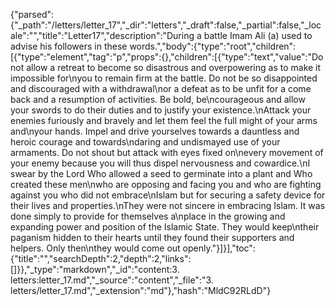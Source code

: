 {"parsed":{"_path":"/letters/letter_17","_dir":"letters","_draft":false,"_partial":false,"_locale":"","title":"Letter17","description":"During a battle Imam Ali (a) used to advise his followers in these words.","body":{"type":"root","children":[{"type":"element","tag":"p","props":{},"children":[{"type":"text","value":"Do not allow a retreat to become so disastrous and overpowering as to make it impossible for\nyou to remain firm at the battle. Do not be so disappointed and discouraged with a withdrawal\nor a defeat as to be unfit for a come back and a resumption of activities. Be bold, be\ncourageous and allow your swords to do their duties and to justify your existence.\nAttack your enemies furiously and bravely and let them feel the full might of your arms and\nyour hands. Impel and drive yourselves towards a dauntless and heroic courage and towards\ndaring and undismayed use of your armaments. Do not shout but attack with eyes fixed on\nevery movement of your enemy because you will thus dispel nervousness and cowardice.\nI swear by the Lord Who allowed a seed to germinate into a plant and Who created these men\nwho are opposing and facing you and who are fighting against you who did not embrace\nIslam but for securing a safety device for their lives and properties.\nThey were not sincere in embracing Islam. It was done simply to provide for themselves a\nplace in the growing and expanding power and position of the Islamic State. They would keep\ntheir paganism hidden to their hearts until they found their supporters and helpers. Only then\nthey would come out openly."}]}],"toc":{"title":"","searchDepth":2,"depth":2,"links":[]}},"_type":"markdown","_id":"content:3. letters:letter_17.md","_source":"content","_file":"3. letters/letter_17.md","_extension":"md"},"hash":"MldC92RLdD"}
